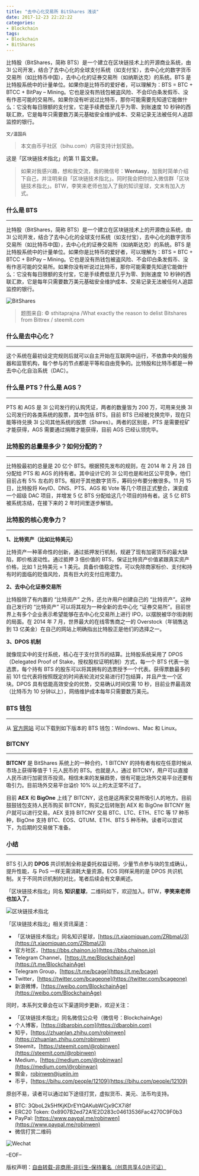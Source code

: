 ```yaml
---
title: "去中心化交易所 BitShares 浅谈"
date: 2017-12-23 22:22:22
categories:
- Blockchain
tags:
- Blockchain
- BitShares
---
```

比特股（BitShares，简称 BTS）是一个建立在区块链技术上的开源商业系统，由 3I 公司开发，结合了去中心化的全球支付系统（如支付宝），去中心化的数字货币交易所（如比特币中国），去中心化的证券交易所（如纳斯达克）的系统。BTS 是比特股系统中的计量单位。如果你是比特币的爱好者，可以理解为：BTS = BTC + BTCC + BitPay – Mining。它也是没有热钱包被盗风险、不会印白条发假币、没有作恶可能的交易所。如果你没有听说过比特币，那你可能需要先知道它能做什么：它没有每日限额的支付宝，它是手续费低至几乎为零、到账速度 10 秒钟的西联汇款，它是每年只需要数万美元基础安全维护成本、交易记录无法被任何人追踪监控的银行。
<!-- more -->

`文/温国兵`

> 本文由币乎社区（bihu.com）内容支持计划奖励。

这是「区块链技术指北」的第 11 篇文章。

> 如果对我感兴趣，想和我交流，我的微信号：**Wentasy**，加我时简单介绍下自己，并注明来自「区块链技术指北」。同时我会把你拉入微信群「区块链技术指北」。BTW，李笑来老师也加入了我的知识星球，文末有加入方式。

### 什么是 BTS
***

比特股（BitShares，简称 BTS）是一个建立在区块链技术上的开源商业系统，由 3I 公司开发，结合了去中心化的全球支付系统（如支付宝），去中心化的数字货币交易所（如比特币中国），去中心化的证券交易所（如纳斯达克）的系统。BTS 是比特股系统中的计量单位。如果你是比特币的爱好者，可以理解为：BTS = BTC + BTCC + BitPay – Mining。它也是没有热钱包被盗风险、不会印白条发假币、没有作恶可能的交易所。如果你没有听说过比特币，那你可能需要先知道它能做什么：它没有每日限额的支付宝，它是手续费低至几乎为零、到账速度 10 秒钟的西联汇款，它是每年只需要数万美元基础安全维护成本、交易记录无法被任何人追踪监控的银行。

![BitShares](https://i.imgur.com/fxHNOkG.jpg)

> 题图来自: © sthitaprajna /What exactly the reason to delist Bitshares from Bittrex / steemit.com

### 什么是去中心化？
***

这个系统在最初设定完规则后就可以自主开始在互联网中运行，不依靠中央的服务器和监管机构，每个参与的节点都是平等和自由竞争的。比特股和比特币都是一种去中心化自治系统（DAC）。

### 什么是 PTS？什么是 AGS？
***

PTS 和 AGS 是 3I 公司发行的认购凭证，两者的数量皆为 200 万，可用来兑换 3I 公司发行的各类系统的股票，其中包括 BTS，目前 BTS 已经被兑换完毕，现在只能等待兑换 3I 公司其他系统的股票（Shares）。两者的区别是，PTS 是需要挖矿才能获得，AGS 需要通过捐赠才能获得，目前 AGS 已经认领完毕。

### 比特股的总量是多少？如何分配的？
***

比特股最初的总量是 20 亿个 BTS。根据预先发布的规则，在 2014 年 2 月 28 日分配给 PTS 和 AGS 的持有者。其中设计它的 3I 公司也是和社区公平竞争，他们目前占有 5% 左右的 BTS。相对于其他数字货币，筹码分布要分散很多。11 月 15 日，比特股将 KeyID、DNS、PTS、AGS 和 Vote 等几个项目正式整合，演变成一个超级 DAC 项目，并增发 5 亿 BTS 分配给这几个项目的持有者。这 5 亿 BTS 被系统冻结，在接下来的 2 年时间里逐步解锁。

### 比特股的核心竞争力？
***

**1、比特资产（比如比特美元）**

比特资产一种革命性的创新，通过抵押发行机制，规避了现有加密货币的最大缺陷，即价格波动性。通过抵押 3 倍价值的 BTS，保证比特资产价值紧跟真实资产价格，比如 1 比特美元 = 1 美元。具备价值稳定性，可以免除商家标价、支付和持有时的面临的贬值风险，具有巨大的支付应用潜力。

**2、去中心化证券交易所**

比特股除了有内置的 “比特资产” 之外，还允许用户创建自己的 “比特资产”。这种自己发行的 “比特资产” 可以将其视为一种全新的去中心化 “证券交易所”。目前世界上有多个企业表示希望能够在去中心化交易所上进行 IPO，以摆脱被华尔街剥削的局面。在 2014 年 7 月，世界最大的在线零售商之一的 Overstock（年销售达到 13 亿美金）在自己的网站上明确指出比特股正是他们的选择之一。

**3、DPOS 机制**

就像现实中的支付系统，核心在于支付货币的结算。比特股系统采用了 DPOS（Delegated Proof of Stake，授权股权证明机制）方式，每一个 BTS 代表一张选票，每个持有 BTS 的股东可以将其拥有的选票授予一个代表。获得票数最多的前 101 位代表将按照既定的时间表轮流对交易进行打包结算，并且产生一个区块。DPOS 具有低能高效安全的优势，交易确认时间仅需 10 秒，目前业界最高效（比特币为 10 分钟以上），网络维护成本每年只需要数万美元。

### BTS 钱包
***

从 [官方网站](https://bitshares.org/download/) 可以下载到如下版本的 BTS 钱包：Windows、Mac 和 Linux。

### BITCNY
***

**BITCNY** 是 BitShares 系统上的一种合约，1 BITCNY 的持有者有权在任意时候从市场上获得等值于 1 元人民币的 BTS。也就是人，通过 BITCNY，用户可以直接人民币进行加密货币投资。相信未来的发展趋势，很有可能比场外交易平台还要有吸引力。目前场外交易平台溢价 10% 以上的太正常不过了。

目前 **AEX** 和 **BigOne** 上线了 BITCNY，这也是这两家交易所吸引人的地方。目前鼓鼓钱包支持人民币购买 BITCNY，购买之后转账到 AEX 和 BigOne BITCNY 账户就可以进行交易。AEX 支持 BITCNY 交易 BTC、LTC、ETH、ETC 等 17 种币种，BigOne 支持 BTC、EOS、QTUM、ETH、BTS 5 种币种。读者可以尝试下，为后期的交易做下准备。

### 小结
***

BTS 引入的 **DPOS** 共识机制全称是委托权益证明，少量节点参与块的生成确认，提升性能，与 PoS 一样无需消耗大量资源。EOS 同样采用的是 DPOS 共识机制。关于不同共识机制的对比，笔者后续会有文章阐述。

「区块链技术指北」同名 **知识星球**，二维码如下，欢迎加入。BTW，**李笑来老师也加入了**。

![区块链技术指北](https://i.imgur.com/pQxlDqF.jpg)

「区块链技术指北」相关资讯渠道：

* 「区块链技术指北」同名知识星球，[https://t.xiaomiquan.com/ZRbmaU3](https://t.xiaomiquan.com/ZRbmaU3)
* 官方社区，[https://bbs.chainon.io](https://bbs.chainon.io)
* Telegram Channel，[https://t.me/BlockchainAge](https://t.me/BlockchainAge)
* Telegram Group，[https://t.me/bcage](https://t.me/bcage)
* Twitter，[https://twitter.com/bcageone](https://twitter.com/bcageone)
* 新浪微博，[https://weibo.com/BlockchainAge](https://weibo.com/BlockchainAge)

同时，本系列文章会在以下渠道同步更新，欢迎关注：

* 「区块链技术指北」同名微信公众号（微信号：BlockchainAge）
* 个人博客，[https://dbarobin.com](https://dbarobin.com)
* 知乎，[https://zhuanlan.zhihu.com/robinwen](https://zhuanlan.zhihu.com/robinwen)
* Steemit，[https://steemit.com/@robinwen](https://steemit.com/@robinwen)
* Medium，[https://medium.com/@robinwan](https://medium.com/@robinwan)
* 掘金，[robinwen@juejin.im](https://juejin.im/user/5673ccae60b2260ee435f89a/posts)
* 币乎，[https://bihu.com/people/12109](https://bihu.com/people/12109)

原创不易，读者可以通过如下途径打赏，虚拟货币、美元、法币均支持。

* BTC: 3QboL2k5HfKjKDrEYtQAKubWCjx9CX7i8f
* ERC20 Token: 0x8907B2ed72A1E2D283c04613536Fac4270C9F0b3
* PayPal: [https://www.paypal.me/robinwen](https://www.paypal.me/robinwen)
* 微信打赏二维码

![Wechat](https://i.imgur.com/SzoNl5b.jpg)

–EOF–

版权声明：[自由转载-非商用-非衍生-保持署名（创意共享4.0许可证）](http://creativecommons.org/licenses/by-nc-nd/4.0/deed.zh)
